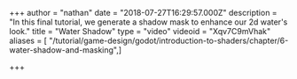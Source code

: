+++
author = "nathan"
date = "2018-07-27T16:29:57.000Z"
description = "In this final tutorial, we generate a shadow mask to enhance our 2d water's look."
title = "Water Shadow"
type = "video"
videoid = "Xqv7C9mVhak"
aliases = [ "/tutorial/game-design/godot/introduction-to-shaders/chapter/6-water-shadow-and-masking",]

+++
